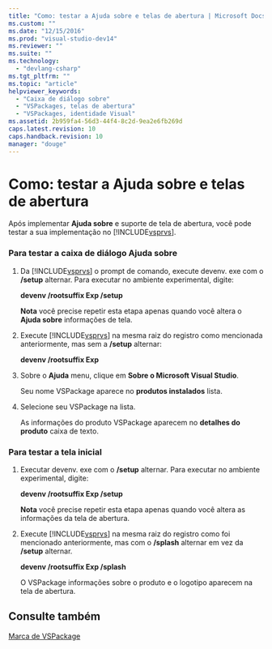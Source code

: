 ```yaml
---
title: "Como: testar a Ajuda sobre e telas de abertura | Microsoft Docs"
ms.custom: ""
ms.date: "12/15/2016"
ms.prod: "visual-studio-dev14"
ms.reviewer: ""
ms.suite: ""
ms.technology: 
  - "devlang-csharp"
ms.tgt_pltfrm: ""
ms.topic: "article"
helpviewer_keywords: 
  - "Caixa de diálogo sobre"
  - "VSPackages, telas de abertura"
  - "VSPackages, identidade Visual"
ms.assetid: 2b959fa4-56d3-44f4-8c2d-9ea2e6fb269d
caps.latest.revision: 10
caps.handback.revision: 10
manager: "douge"
---
```

# Como: testar a Ajuda sobre e telas de abertura
Após implementar  **Ajuda sobre** e suporte de tela de abertura, você pode testar a sua implementação no [!INCLUDE[vsprvs](../code-quality/includes/vsprvs_md.md)].  
  
### Para testar a caixa de diálogo Ajuda sobre  
  
1.  Da [!INCLUDE[vsprvs](../code-quality/includes/vsprvs_md.md)] o prompt de comando, execute devenv. exe com o **\/setup** alternar.  Para executar no ambiente experimental, digite:  
  
     **devenv \/rootsuffix Exp \/setup**  
  
     **Nota** você precise repetir esta etapa apenas quando você altera o  **Ajuda sobre** informações de tela.  
  
2.  Execute [!INCLUDE[vsprvs](../code-quality/includes/vsprvs_md.md)] na mesma raiz do registro como mencionada anteriormente, mas sem a **\/setup** alternar:  
  
     **devenv \/rootsuffix Exp**  
  
3.  Sobre o  **Ajuda** menu, clique em  **Sobre o Microsoft Visual Studio**.  
  
     Seu nome VSPackage aparece no  **produtos instalados** lista.  
  
4.  Selecione seu VSPackage na lista.  
  
     As informações do produto VSPackage aparecem no  **detalhes do produto** caixa de texto.  
  
### Para testar a tela inicial  
  
1.  Executar devenv. exe com o **\/setup** alternar.  Para executar no ambiente experimental, digite:  
  
     **devenv \/rootsuffix Exp \/setup**  
  
     **Nota** você precise repetir esta etapa apenas quando você altera as informações da tela de abertura.  
  
2.  Execute [!INCLUDE[vsprvs](../code-quality/includes/vsprvs_md.md)] na mesma raiz do registro como foi mencionado anteriormente, mas com o **\/splash** alternar em vez da **\/setup** alternar.  
  
     **devenv \/rootsuffix Exp \/splash**  
  
     O VSPackage informações sobre o produto e o logotipo aparecem na tela de abertura.  
  
## Consulte também  
 [Marca de VSPackage](/visual-cpp/misc/vspackage-branding)
